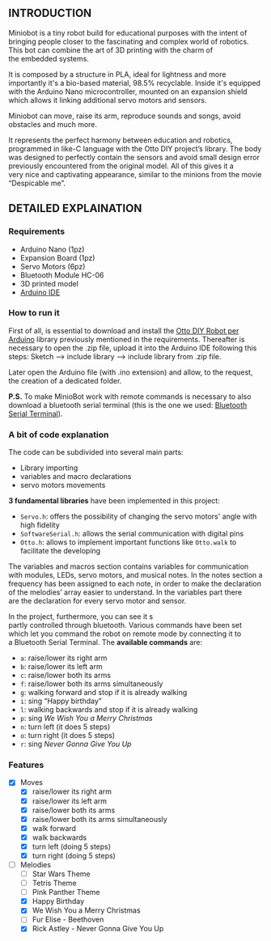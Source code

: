 ## INTRODUCTION
Miniobot is a tiny robot build for educational purposes with the intent of bringing people closer to the fascinating and complex world of robotics.
This bot can combine the art of 3D printing with the charm of the embedded systems.

It is composed by a structure in PLA, ideal for lightness and more importantly it's a bio-based material, 98.5% recyclable.
Inside it's equipped with the Arduino Nano microcontroller, mounted on an expansion shield which allows it linking additional servo motors and sensors.

Miniobot can move, raise its arm, reproduce sounds and songs, avoid obstacles and much more.

It represents the perfect harmony between education and robotics, programmed in like-C language with the Otto DIY project’s library.
The body was designed to perfectly contain the sensors and avoid small design error previously encountered from the original model.
All of this gives it a very nice and captivating appearance, similar to the minions from the movie “Despicable me”.



## DETAILED EXPLAINATION

### Requirements
- Arduino Nano (1pz)
- Expansion Board (1pz)
- Servo Motors (6pz)
- Bluetooth Module HC-06
- 3D printed model
- [Arduino IDE](https://www.arduino.cc/en/software)

### How to run it
First of all, is essential to download and install the [Otto DIY Robot per Arduino](https://github.com/OttoDIY/OttoDIYLib) library previously mentioned in the requirements. Thereafter is necessary to open the .zip file, upload it into the Arduino IDE following this steps: Sketch --> include library --> include library from .zip file.

Later open the Arduino file (with .ino extension) and allow, to the request, the creation of a dedicated folder.

**P.S.** To make MinioBot work with remote commands is necessary to also download a bluetooth serial terminal (this is the one we used: [Bluetooth Serial Terminal](https://apps.microsoft.com/detail/9wzdncrdfst8?ocid=pdpshare&hl=en-us&gl=US)).

### A bit of code explanation
The code can be subdivided into several main parts:
- Library importing
- variables and macro declarations
- servo motors movements

**3 fundamental libraries** have been implemented in this project:
- `Servo.h`: offers the possibility of changing the servo motors' angle with high fidelity
- `SoftwareSerial.h`: allows the serial communication with digital pins
- `Otto.h`: allows to implement important functions like `Otto.walk` to facilitate the developing

The variables and macros section contains variables for communication with modules, LEDs, servo motors, and musical notes.
In the notes section a frequency has been assigned to each note, in order to make the declaration of the melodies’ array easier to understand.
In the variables part there are the declaration for every servo motor and sensor.

In the project, furthermore, you can see it s partly controlled through bluetooth.
Various commands have been set which let you command the robot on remote mode by connecting it to a Bluetooth Serial Terminal.
The **available commands** are:
- `a`: raise/lower its right arm
- `b`: raise/lower its left arm
- `c`: raise/lower both its arms
- `f`: raise/lower both its arms simultaneously
- `g`: walking forward and stop if it is already walking
- `i`: sing “Happy birthday”
- `l`: walking backwards and stop if it is already walking
- `p`: sing *We Wish You a Merry Christmas*
- `n`: turn left (it does 5 steps)
- `o`: turn right (it does 5 steps)
- `r`: sing *Never Gonna Give You Up*

### Features
- [x] Moves
	- [x] raise/lower its right arm
	- [x] raise/lower its left arm
	- [x] raise/lower both its arms
	- [x] raise/lower both its arms simultaneously
	- [x] walk forward
	- [x] walk backwards
	- [x] turn left (doing 5 steps)
	- [x] turn right (doing 5 steps)
- [ ] Melodies
	- [ ] Star Wars Theme
	- [ ] Tetris Theme
	- [ ] Pink Panther Theme
	- [x] Happy Birthday
	- [x] We Wish You a Merry Christmas
	- [ ] Fur Elise - Beethoven
	- [x] Rick Astley - Never Gonna Give You Up
